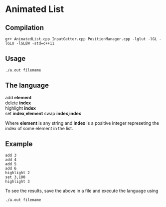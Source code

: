 # Animated List

## Compilation
```
g++ AnimatedList.cpp InputGetter.cpp PositionManager.cpp -lglut -lGL -lGLU -lGLEW -std=c++11
```

## Usage
```
./a.out filename
```

## The language

add **element**</br>
delete **index**</br>
highlight **index**</br>
set **index**,**element**
swap **index**,**index**

Where **element** is any string and **index** is a positive integer represeting the index of some element in the list.

## Example

```
add 3
add 4
add 5
add 6
highlight 2
set 3,100
highlight 3
```

To see the results, save the above in a file and execute the language using

```
./a.out filename
```
